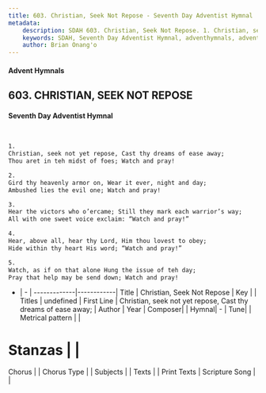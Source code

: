 ```yaml
---
title: 603. Christian, Seek Not Repose - Seventh Day Adventist Hymnal
metadata:
    description: SDAH 603. Christian, Seek Not Repose. 1. Christian, seek not yet repose, Cast thy dreams of ease away; Thou aret in teh midst of foes; Watch and pray!
    keywords: SDAH, Seventh Day Adventist Hymnal, adventhymnals, advent hymnals, Christian, Seek Not Repose, Christian, seek not yet repose, Cast thy dreams of ease away; 
    author: Brian Onang'o
---
```


#### Advent Hymnals
## 603. CHRISTIAN, SEEK NOT REPOSE
#### Seventh Day Adventist Hymnal

```txt


1.
Christian, seek not yet repose, Cast thy dreams of ease away;
Thou aret in teh midst of foes; Watch and pray!

2.
Gird thy heavenly armor on, Wear it ever, night and day;
Ambushed lies the evil one; Watch and pray!

3.
Hear the victors who o’ercame; Still they mark each warrior’s way;
All with one sweet voice exclaim: “Watch and pray!”

4.
Hear, above all, hear thy Lord, Him thou lovest to obey;
Hide within thy heart His word; “Watch and pray!”

5.
Watch, as if on that alone Hung the issue of teh day;
Pray that help may be send down; Watch and pray!


```

- |   -  |
-------------|------------|
Title | Christian, Seek Not Repose |
Key |  |
Titles | undefined |
First Line | Christian, seek not yet repose, Cast thy dreams of ease away; |
Author | 
Year | 
Composer|  |
Hymnal|  - |
Tune|  |
Metrical pattern | |
# Stanzas |  |
Chorus |  |
Chorus Type |  |
Subjects |  |
Texts |  |
Print Texts | 
Scripture Song |  |
  
